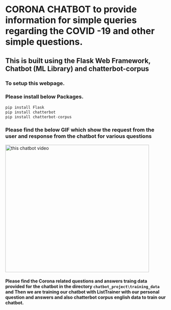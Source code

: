 # CORONA CHATBOT to provide information for simple queries regarding the COVID -19 and other simple questions.

## This is built using the Flask Web Framework, Chatbot (ML Library) and chatterbot-corpus 

### To setup this webpage.
### Please install below Packages.

```python
pip install Flask
pip install chatterbot
pip install chatterbot-corpus 
```

### Please find the below GIF which show the request from the user and response from the chatbot for various questions

<img src="Chatbot_gif_video/video_chatbot.gif" alt="this chatbot video"  width="450" height="400"/>

#### Please find the Corona related questions and answers traing data provided for the chatbot in the directory `chatbot_project\training_data` and Then we  are training our chatbot with ListTrainer with our personal question and answers and also chatterbot corpus english data to train our chatbot.
